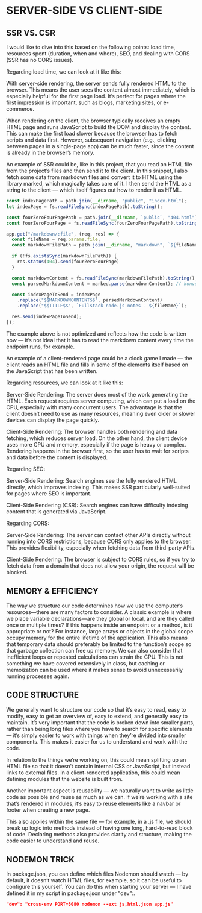 # SERVER-SIDE VS CLIENT-SIDE

## SSR VS. CSR

I would like to dive into this based on the following points: load time, resources spent (duration, when and where), SEO, and dealing with CORS (SSR has no CORS issues).

Regarding load time, we can look at it like this:

With server-side rendering, the server sends fully rendered HTML to the browser. This means the user sees the content almost immediately, which is especially helpful for the first page load. It’s perfect for pages where the first impression is important, such as blogs, marketing sites, or e-commerce.

When rendering on the client, the browser typically receives an empty HTML page and runs JavaScript to build the DOM and display the content. This can make the first load slower because the browser has to fetch scripts and data first. However, subsequent navigation (e.g., clicking between pages in a single-page app) can be much faster, since the content is already in the browser’s memory.

An example of SSR could be, like in this project, that you read an HTML file from the project’s files and then send it to the client. In this snippet, I also fetch some data from markdown files and convert it to HTML using the library marked, which magically takes care of it. I then send the HTML as a string to the client — which itself figures out how to render it as HTML.

```js
const indexPagePath = path.join(__dirname, "public", "index.html");
let indexPage = fs.readFileSync(indexPagePath).toString();

const fourZeroFourPagePath = path.join(__dirname, `public`, "404.html");
const fourZeroFourPage = fs.readFileSync(fourZeroFourPagePath).toString();

app.get("/markdown/:file", (req, res) => {
  const fileName = req.params.file;
  const markdownFilePath = path.join(__dirname, "markdown", `${fileName}.md`);

  if (!fs.existsSync(markdownFilePath)) {
    res.status(404).send(fourZeroFourPage)
  }

  const markdownContent = fs.readFileSync(markdownFilePath).toString(); // læser og laver det til en string
  const parsedMarkdownContent = marked.parse(markdownContent); // konvertere det til html

  const indexPageToSend = indexPage
    .replace("$$MARKDOWNCONTENT$$", parsedMarkdownContent)
    .replace("$$TITLE$$", `Fullstack node.js notes - ${fileName}`);

  res.send(indexPageToSend);
});
```
The example above is not optimized and reflects how the code is written now — it’s not ideal that it has to read the markdown content every time the endpoint runs, for example.

An example of a client-rendered page could be a clock game I made — the client reads an HTML file and fills in some of the elements itself based on the JavaScript that has been written.

Regarding resources, we can look at it like this:

Server-Side Rendering: The server does most of the work generating the HTML. Each request requires server computing, which can put a load on the CPU, especially with many concurrent users. The advantage is that the client doesn’t need to use as many resources, meaning even older or slower devices can display the page quickly.

Client-Side Rendering: The browser handles both rendering and data fetching, which reduces server load. On the other hand, the client device uses more CPU and memory, especially if the page is heavy or complex. Rendering happens in the browser first, so the user has to wait for scripts and data before the content is displayed.

Regarding SEO:

Server-Side Rendering: Search engines see the fully rendered HTML directly, which improves indexing. This makes SSR particularly well-suited for pages where SEO is important.

Client-Side Rendering (CSR): Search engines can have difficulty indexing content that is generated via JavaScript.

Regarding CORS:

Server-Side Rendering: The server can contact other APIs directly without running into CORS restrictions, because CORS only applies to the browser. This provides flexibility, especially when fetching data from third-party APIs.

Client-Side Rendering: The browser is subject to CORS rules, so if you try to fetch data from a domain that does not allow your origin, the request will be blocked.


## MEMORY & EFFICIENCY

The way we structure our code determines how we use the computer’s resources—there are many factors to consider. A classic example is where we place variable declarations—are they global or local, and are they called once or multiple times? If this happens inside an endpoint or a method, is it appropriate or not? For instance, large arrays or objects in the global scope occupy memory for the entire lifetime of the application. This also means that temporary data should preferably be limited to the function’s scope so that garbage collection can free up memory. We can also consider that inefficient loops or repeated calculations can strain the CPU. This is not something we have covered extensively in class, but caching or memoization can be used where it makes sense to avoid unnecessarily running processes again.

## CODE STRUCTURE

We generally want to structure our code so that it’s easy to read, easy to modify, easy to get an overview of, easy to extend, and generally easy to maintain. It’s very important that the code is broken down into smaller parts, rather than being long files where you have to search for specific elements — it’s simply easier to work with things when they’re divided into smaller components. This makes it easier for us to understand and work with the code.

In relation to the things we’re working on, this could mean splitting up an HTML file so that it doesn’t contain internal CSS or JavaScript, but instead links to external files. In a client-rendered application, this could mean defining modules that the website is built from.

Another important aspect is reusability — we naturally want to write as little code as possible and reuse as much as we can. If we’re working with a site that’s rendered in modules, it’s easy to reuse elements like a navbar or footer when creating a new page.

This also applies within the same file — for example, in a .js file, we should break up logic into methods instead of having one long, hard-to-read block of code. Declaring methods also provides clarity and structure, making the code easier to understand and reuse.

## NODEMON TRICK

In package.json, you can define which files Nodemon should watch — by default, it doesn’t watch HTML files, for example, so it can be useful to configure this yourself. You can do this when starting your server — I have defined it in my script in package.json under "dev":.

```json
"dev": "cross-env PORT=8080 nodemon --ext js,html,json app.js"
```